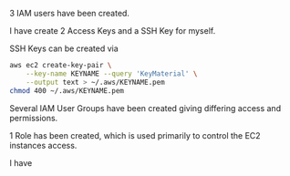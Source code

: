 

3 IAM users have been created.


I have create 2 Access Keys and a SSH Key for myself.


SSH Keys can be created via

```BASH
aws ec2 create-key-pair \
	--key-name KEYNAME --query 'KeyMaterial' \
	--output text > ~/.aws/KEYNAME.pem
chmod 400 ~/.aws/KEYNAME.pem
```


Several IAM User Groups have been created giving differing access and permissions.



1 Role has been created, which is used primarily to control the EC2 instances access.


I have 


